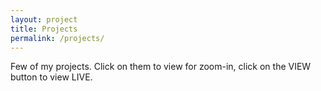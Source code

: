 ```yaml
---
layout: project
title: Projects
permalink: /projects/
---
```


Few of my projects. Click on them to view for zoom-in, click on the VIEW button to view LIVE.
